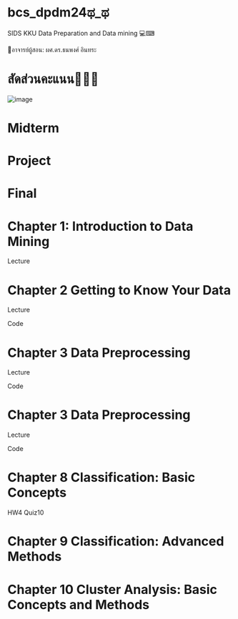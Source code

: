 # bcs_dpdm24ಥ_ಥ
SIDS KKU Data Preparation and Data mining 💻⌨

📕อาจารย์ผู้สอน: ผศ.ดร.ธนพงศ์ อินทระ

# สัดส่วนคะแนน🔋🔋🔋
![image](https://github.com/user-attachments/assets/8c9ae1f6-eed0-4818-a648-7f1245d02fc0)

# Midterm
# Project
# Final

# Chapter 1: Introduction to Data Mining
Lecture 

# Chapter 2 Getting to Know Your Data
Lecture 

Code 

# Chapter 3 Data Preprocessing
Lecture 

Code 

# Chapter 3 Data Preprocessing
Lecture 

Code 

# Chapter 8 Classification: Basic Concepts
HW4 
Quiz10
# Chapter 9 Classification: Advanced Methods
# Chapter 10 Cluster Analysis: Basic Concepts and Methods


